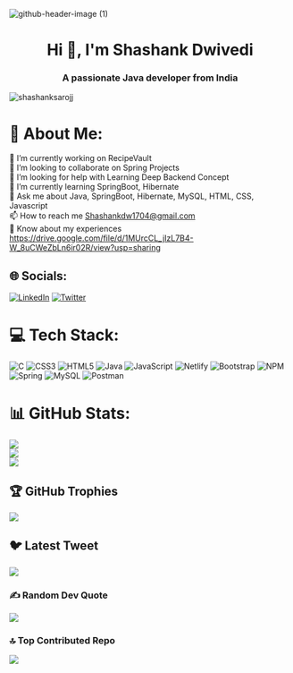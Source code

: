 ![github-header-image (1)](https://github.com/Shashanksarojj/Shashanksarojj/assets/66843256/fdfe1f3a-70fd-4a73-8315-395bc4c98dc1)




<h1 align="center">Hi 👋, I'm Shashank Dwivedi</h1>
<h3 align="center">A passionate Java developer from India</h3>

<p align="left"> <img src="https://komarev.com/ghpvc/?username=shashanksarojj&label=Profile%20views&color=0e75b6&style=flat" alt="shashanksarojj" /> </p>



# 💫 About Me:
🔭 I’m currently working on RecipeVault<br>👯 I’m looking to collaborate on Spring Projects<br>🤝 I’m looking for help with Learning Deep Backend Concept<br>🌱 I’m currently learning SpringBoot, Hibernate<br>💬 Ask me about Java, SpringBoot, Hibernate, MySQL, HTML, CSS, Javascript<br>📫 How to reach me Shashankdw1704@gmail.com<br>📄 Know about my experiences https://drive.google.com/file/d/1MUrcCL_jIzL7B4-W_8uCWeZbLn6ir02R/view?usp=sharing


## 🌐 Socials:
[![LinkedIn](https://img.shields.io/badge/LinkedIn-%230077B5.svg?logo=linkedin&logoColor=white)](https://linkedin.com/in/linkedin.com/in/shashank-dwivedi-566895157/) [![Twitter](https://img.shields.io/badge/Twitter-%231DA1F2.svg?logo=Twitter&logoColor=white)](https://twitter.com/@SarojjShashank) 

# 💻 Tech Stack:
![C](https://img.shields.io/badge/c-%2300599C.svg?style=for-the-badge&logo=c&logoColor=white) ![CSS3](https://img.shields.io/badge/css3-%231572B6.svg?style=for-the-badge&logo=css3&logoColor=white) ![HTML5](https://img.shields.io/badge/html5-%23E34F26.svg?style=for-the-badge&logo=html5&logoColor=white) ![Java](https://img.shields.io/badge/java-%23ED8B00.svg?style=for-the-badge&logo=java&logoColor=white) ![JavaScript](https://img.shields.io/badge/javascript-%23323330.svg?style=for-the-badge&logo=javascript&logoColor=%23F7DF1E) ![Netlify](https://img.shields.io/badge/netlify-%23000000.svg?style=for-the-badge&logo=netlify&logoColor=#00C7B7) ![Bootstrap](https://img.shields.io/badge/bootstrap-%23563D7C.svg?style=for-the-badge&logo=bootstrap&logoColor=white) ![NPM](https://img.shields.io/badge/NPM-%23000000.svg?style=for-the-badge&logo=npm&logoColor=white) ![Spring](https://img.shields.io/badge/spring-%236DB33F.svg?style=for-the-badge&logo=spring&logoColor=white) ![MySQL](https://img.shields.io/badge/mysql-%2300f.svg?style=for-the-badge&logo=mysql&logoColor=white) ![Postman](https://img.shields.io/badge/Postman-FF6C37?style=for-the-badge&logo=postman&logoColor=white)
# 📊 GitHub Stats:
![](https://github-readme-stats.vercel.app/api?username=Shashanksarojj&theme=merko&hide_border=false&include_all_commits=false&count_private=true)<br/>
![](https://github-readme-streak-stats.herokuapp.com/?user=Shashanksarojj&theme=merko&hide_border=false)<br/>
![](https://github-readme-stats.vercel.app/api/top-langs/?username=Shashanksarojj&theme=merko&hide_border=false&include_all_commits=false&count_private=true&layout=compact)

## 🏆 GitHub Trophies
![](https://github-profile-trophy.vercel.app/?username=Shashanksarojj&theme=radical&no-frame=false&no-bg=true&margin-w=4)

## 🐦 Latest Tweet
[![](https://gtce.itsvg.in/api?username=@SarojjShashank)](https://github.com/VishwaGauravIn/github-twitter-card-embed)

### ✍️ Random Dev Quote
![](https://quotes-github-readme.vercel.app/api?type=horizontal&theme=gruvbox)

### 🔝 Top Contributed Repo
![](https://github-contributor-stats.vercel.app/api?username=Shashanksarojj&limit=5&theme=dark&combine_all_yearly_contributions=true)

<!-- Proudly created with GPRM ( https://gprm.itsvg.in ) -->



